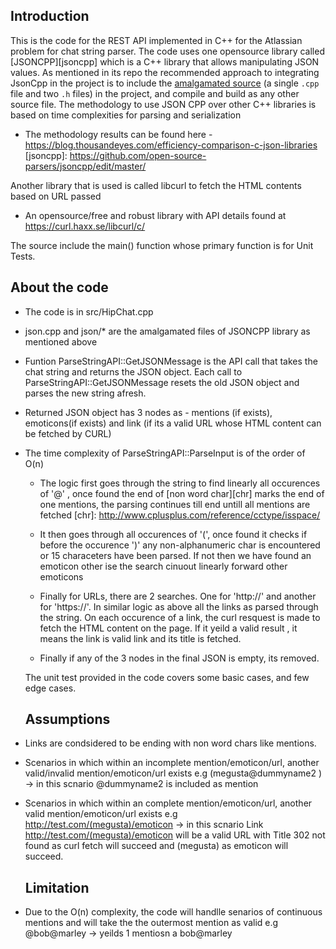 Introduction
------------

This is the code for the REST API implemented in C++ for the Atlassian problem for chat string parser. The code uses one opensource library called [JSONCPP][jsoncpp] which is a C++ library that allows manipulating JSON values. As mentioned in its repo the recommended approach to integrating JsonCpp in the project is to include the [amalgamated source](#generating-amalgamated-source-and-header) (a single `.cpp` file and two `.h` files) in the project, and compile and build as any other source file.  The methodology to use JSON CPP over other C++ libraries is based on time complexities for parsing and serialization
*  The methodology results can be found here - https://blog.thousandeyes.com/efficiency-comparison-c-json-libraries
[jsoncpp]: https://github.com/open-source-parsers/jsoncpp/edit/master/

Another library that is used is called libcurl to fetch the HTML contents based on URL passed
 * An opensource/free and robust library with API details found at https://curl.haxx.se/libcurl/c/


The source include the main() function whose primary function is for Unit Tests.

About the code
---------------
* The code is in src/HipChat.cpp
* json.cpp and json/\* are the amalgamated files of JSONCPP library as mentioned above
* Funtion ParseStringAPI::GetJSONMessage is the API call that takes the chat string and returns the JSON object. Each call to ParseStringAPI::GetJSONMessage resets the old JSON object and parses the new string afresh.
* Returned JSON object has 3 nodes as - mentions (if exists), emoticons(if exists) and link (if its a valid URL whose HTML content can be fetched by CURL)
* The time complexity of  ParseStringAPI::ParseInput is of the order of O(n)
  * The logic first goes through the string to find linearly all occurences of '@' , once found the end of [non word char][chr] marks the end of one mentions, the parsing continues till end untill all mentions are fetched
  [chr]: http://www.cplusplus.com/reference/cctype/isspace/
  
   *  It then goes through all occurences of '(', once found it checks if before the occurence ')' any non-alphanumeric char is encountered or 15 characeters have been parsed. If not then we have found an emoticon other ise the search cinuout linearly forward other emoticons
   * Finally for URLs, there are 2 searches. One for 'http://' and another for 'https://'. In similar logic as above all the links as parsed through the string. On each occurence of a link, the curl resquest is made to fetch the HTML content on the page. If it yeild a valid result , it means the link is valid link and its title is fetched.
   * Finally if any of the 3 nodes in the final JSON is empty, its removed.
  
  The unit test provided in the code covers some basic cases, and few edge cases.
  
  Assumptions
  -----------
* Links are condsidered to be ending with non word chars like mentions.
* Scenarios in which within an incomplete mention/emoticon/url, another valid/invalid mention/emoticon/url exists
    e.g (megusta@dummyname2 ) -> in this scnario @dummyname2 is included as mention
* Scenarios in which within an complete mention/emoticon/url, another valid mention/emoticon/url exists
  e.g http://test.com/(megusta)/emoticon -> in this scnario Link http://test.com/(megusta)/emoticon will be a valid URL with Title 302 not found  as curl fetch will succeed and (megusta) as emoticon will succeed.
  
  Limitation
  ----------
 * Due to the O(n) complexity, the code will handlle senarios of continuous mentions and will take the the outermost mention  as valid 
  e.g @bob@marley -> yeilds 1 mentiosn a bob@marley
